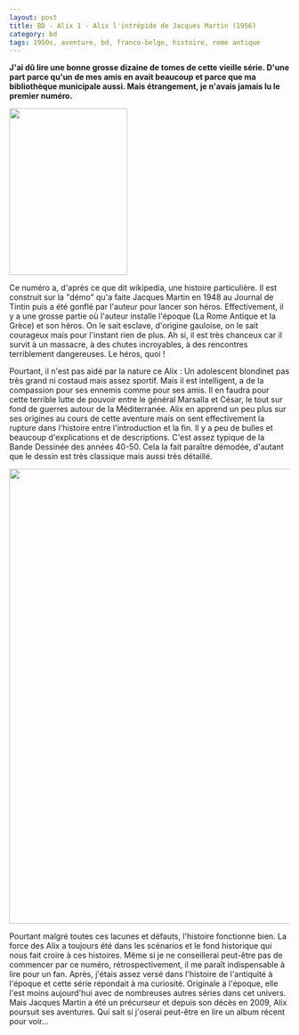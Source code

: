 ```yaml
---
layout: post
title: BD - Alix 1 - Alix l'intrépide de Jacques Martin (1956)
category: bd
tags: 1950s, aventure, bd, franco-belge, histoire, rome antique
---
```

**J'ai dû lire une bonne grosse dizaine de tomes de cette vieille série. D'une part parce qu'un de mes amis en avait beaucoup et parce que ma bibliothèque municipale aussi. Mais étrangement, je n'avais jamais lu le premier numéro.**

<img class="alignleft wp-image-23796 size-medium" src="https://cheziceman.files.wordpress.com/2018/08/alix1_1.jpg?w=212" alt="" width="212" height="300" />

Ce numéro a, d'après ce que dit wikipedia, une histoire particulière. Il est construit sur la "démo" qu'a faite Jacques Martin en 1948 au Journal de Tintin puis a été gonflé par l'auteur pour lancer son héros. Effectivement, il y a une grosse partie où l'auteur installe l'époque (La Rome Antique et la Grèce) et son héros. On le sait esclave, d'origine gauloise, on le sait courageux mais pour l'instant rien de plus. Ah si, il est très chanceux car il survit à un massacre, à des chutes incroyables, à des rencontres terriblement dangereuses. Le héros, quoi !

Pourtant, il n'est pas aidé par la nature ce Alix : Un adolescent blondinet pas très grand ni costaud mais assez sportif. Mais il est intelligent, a de la compassion pour ses ennemis comme pour ses amis. Il en faudra pour cette terrible lutte de pouvoir entre le général Marsalla et César, le tout sur fond de guerres autour de la Méditerranée. Alix en apprend un peu plus sur ses origines au cours de cette aventure mais on sent effectivement la rupture dans l'histoire entre l'introduction et la fin. Il y a peu de bulles et beaucoup d'explications et de descriptions. C'est assez typique de la Bande Dessinée des années 40-50. Cela la fait paraître démodée, d'autant que le dessin est très classique mais aussi très détaillé.

<img class="aligncenter size-full wp-image-23797" src="https://cheziceman.files.wordpress.com/2018/08/alix1_2.jpg" alt="" width="600" height="818" />

Pourtant malgré toutes ces lacunes et défauts, l'histoire fonctionne bien. La force des Alix a toujours été dans les scénarios et le fond historique qui nous fait croire à ces histoires. Même si je ne conseillerai peut-être pas de commencer par ce numéro, rétrospectivement, il me paraît indispensable à lire pour un fan. Après, j'étais assez versé dans l'histoire de l'antiquité à l'époque et cette série répondait à ma curiosité. Originale à l'époque, elle l'est moins aujourd'hui avec de nombreuses autres séries dans cet univers. Mais Jacques Martin a été un précurseur et depuis son décès en 2009, Alix poursuit ses aventures. Qui sait si j'oserai peut-être en lire un album récent pour voir...

